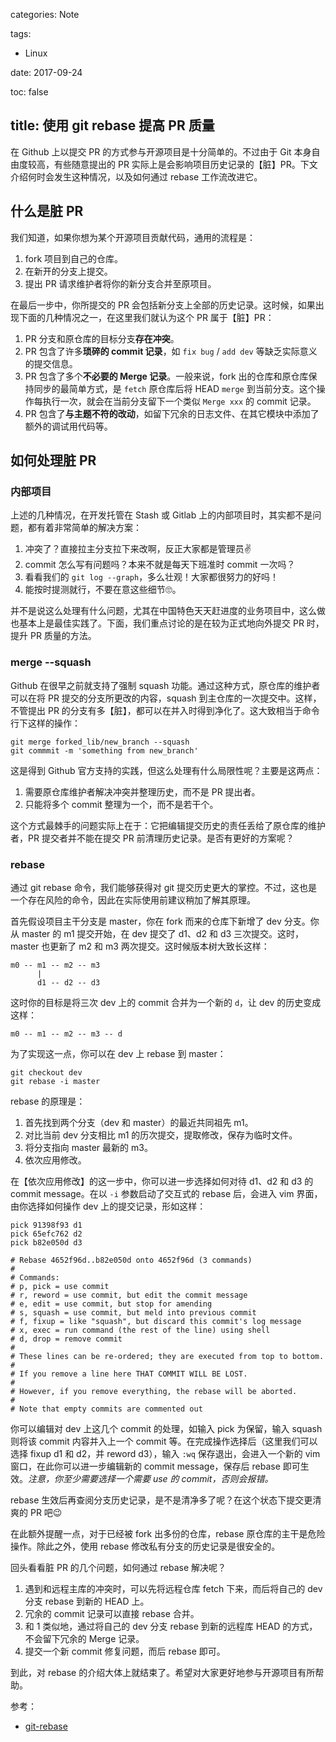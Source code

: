 categories: Note

tags:

- Linux

date: 2017-09-24

toc: false

title: 使用 git rebase 提高 PR 质量
---

在 Github 上以提交 PR 的方式参与开源项目是十分简单的。不过由于 Git 本身自由度较高，有些随意提出的 PR 实际上是会影响项目历史记录的【脏】PR。下文介绍何时会发生这种情况，以及如何通过 rebase 工作流改进它。

<!--more-->

## 什么是脏 PR
我们知道，如果你想为某个开源项目贡献代码，通用的流程是：

1. fork 项目到自己的仓库。
2. 在新开的分支上提交。
3. 提出 PR 请求维护者将你的新分支合并至原项目。

在最后一步中，你所提交的 PR 会包括新分支上全部的历史记录。这时候，如果出现下面的几种情况之一，在这里我们就认为这个 PR 属于【脏】PR：

1. PR 分支和原仓库的目标分支**存在冲突**。
2. PR 包含了许多**琐碎的 commit 记录**，如 `fix bug` / `add dev` 等缺乏实际意义的提交信息。
3. PR 包含了多个**不必要的 Merge 记录**。一般来说，fork 出的仓库和原仓库保持同步的最简单方式，是 `fetch` 原仓库后将 HEAD `merge` 到当前分支。这个操作每执行一次，就会在当前分支留下一个类似 `Merge xxx` 的 commit 记录。
4. PR 包含了**与主题不符的改动**，如留下冗余的日志文件、在其它模块中添加了额外的调试用代码等。

## 如何处理脏 PR

### 内部项目
上述的几种情况，在开发托管在 Stash 或 Gitlab 上的内部项目时，其实都不是问题，都有着非常简单的解决方案：

1. 冲突了？直接拉主分支拉下来改啊，反正大家都是管理员✌️
2. commit 怎么写有问题吗？本来不就是每天下班准时 commit 一次吗？
3. 看看我们的 `git log --graph`，多么壮观！大家都很努力的好吗！
4. 能按时提测就行，不要在意这些细节🙄。

并不是说这么处理有什么问题，尤其在中国特色天天赶进度的业务项目中，这么做也基本上是最佳实践了。下面，我们重点讨论的是在较为正式地向外提交 PR 时，提升 PR 质量的方法。

### merge --squash
Github 在很早之前就支持了强制 squash 功能。通过这种方式，原仓库的维护者可以在将 PR 提交的分支所更改的内容，squash 到主仓库的一次提交中。这样，不管提出 PR 的分支有多【脏】，都可以在并入时得到净化了。这大致相当于命令行下这样的操作：

``` text
git merge forked_lib/new_branch --squash
git commmit -m 'something from new_branch'
```

这是得到 Github 官方支持的实践，但这么处理有什么局限性呢？主要是这两点：

1. 需要原仓库维护者解决冲突并整理历史，而不是 PR 提出者。
2. 只能将多个 commit 整理为一个，而不是若干个。

这个方式最棘手的问题实际上在于：它把编辑提交历史的责任丢给了原仓库的维护者，PR 提交者并不能在提交 PR 前清理历史记录。是否有更好的方案呢？

### rebase
通过 git rebase 命令，我们能够获得对 git 提交历史更大的掌控。不过，这也是一个存在风险的命令，因此在实际使用前建议稍加了解其原理。

首先假设项目主干分支是 master，你在 fork 而来的仓库下新增了 dev 分支。你从 master 的 m1 提交开始，在 dev 提交了 d1、d2 和 d3 三次提交。这时，master 也更新了 m2 和 m3 两次提交。这时候版本树大致长这样：

``` text
m0 -- m1 -- m2 -- m3
      |
      d1 -- d2 -- d3
```

这时你的目标是将三次 dev 上的 commit 合并为一个新的 `d`，让 dev 的历史变成这样：

``` text
m0 -- m1 -- m2 -- m3 -- d
```

为了实现这一点，你可以在 dev 上 rebase 到 master：

``` text
git checkout dev
git rebase -i master
```

rebase 的原理是：

1. 首先找到两个分支（dev 和 master）的最近共同祖先 m1。
2. 对比当前 dev 分支相比 m1 的历次提交，提取修改，保存为临时文件。
3. 将分支指向 master 最新的 m3。
4. 依次应用修改。

在【依次应用修改】的这一步中，你可以进一步选择如何对待 d1、d2 和 d3 的 commit message。在以 `-i` 参数启动了交互式的 rebase 后，会进入 vim 界面，由你选择如何操作 dev 上的提交记录，形如这样：

```
pick 91398f93 d1
pick 65efc762 d2
pick b82e050d d3

# Rebase 4652f96d..b82e050d onto 4652f96d (3 commands)
#
# Commands:
# p, pick = use commit
# r, reword = use commit, but edit the commit message
# e, edit = use commit, but stop for amending
# s, squash = use commit, but meld into previous commit
# f, fixup = like "squash", but discard this commit's log message
# x, exec = run command (the rest of the line) using shell
# d, drop = remove commit
#
# These lines can be re-ordered; they are executed from top to bottom.
#
# If you remove a line here THAT COMMIT WILL BE LOST.
#
# However, if you remove everything, the rebase will be aborted.
#
# Note that empty commits are commented out
```

你可以编辑对 dev 上这几个 commit 的处理，如输入 pick 为保留，输入 squash 则将该 commit 内容并入上一个 commit 等。在完成操作选择后（这里我们可以选择 fixup d1 和 d2，并 reword d3），输入 `:wq` 保存退出，会进入一个新的 vim 窗口，在此你可以进一步编辑新的 commit message，保存后 rebase 即可生效。*注意，你至少需要选择一个需要 use 的 commit，否则会报错。*

rebase 生效后再查阅分支历史记录，是不是清净多了呢？在这个状态下提交更清爽的 PR 吧😉

在此额外提醒一点，对于已经被 fork 出多份的仓库，rebase 原仓库的主干是危险操作。除此之外，使用 rebase 修改私有分支的历史记录是很安全的。

回头看看脏 PR 的几个问题，如何通过 rebase 解决呢？

1. 遇到和远程主库的冲突时，可以先将远程仓库 fetch 下来，而后将自己的 dev 分支 rebase 到新的 HEAD 上。
2. 冗余的 commit 记录可以直接 rebase 合并。
3. 和 1 类似地，通过将自己的 dev 分支 rebase 到新的远程库 HEAD 的方式，不会留下冗余的 Merge 记录。
4. 提交一个新 commit 修复问题，而后 rebase 即可。

到此，对 rebase 的介绍大体上就结束了。希望对大家更好地参与开源项目有所帮助。

参考：

- [git-rebase](https://git-scm.com/docs/git-rebase)
